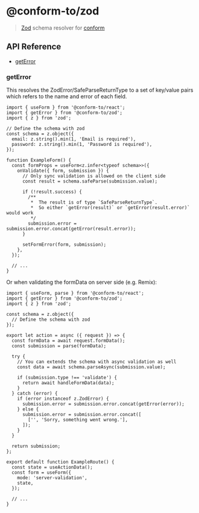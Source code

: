 # @conform-to/zod

> [Zod](https://github.com/colinhacks/zod) schema resolver for [conform](https://github.com/edmundhung/conform)

<!-- aside -->

## API Reference

- [getError](#geterror)

<!-- /aside -->

### getError

This resolves the ZodError/SafeParseReturnType to a set of key/value pairs which refers to the name and error of each field.

```tsx
import { useForm } from '@conform-to/react';
import { getError } from '@conform-to/zod';
import { z } from 'zod';

// Define the schema with zod
const schema = z.object({
  email: z.string().min(1, 'Email is required'),
  password: z.string().min(1, 'Password is required'),
});

function ExampleForm() {
  const formProps = useForm<z.infer<typeof schema>>({
    onValidate({ form, submission }) {
      // Only sync validation is allowed on the client side
      const result = schema.safeParse(submission.value);

      if (!result.success) {
        /**
         *  The result is of type `SafeParseReturnType`.
         *  So either `getError(result)` or `getError(result.error)` would work
         */
        submission.error = submission.error.concat(getError(result.error));
      }

      setFormError(form, submission);
    },
  });

  // ...
}
```

Or when validating the formData on server side (e.g. Remix):

```tsx
import { useForm, parse } from '@conform-to/react';
import { getError } from '@conform-to/zod';
import { z } from 'zod';

const schema = z.object({
  // Define the schema with zod
});

export let action = async ({ request }) => {
  const formData = await request.formData();
  const submission = parse(formData);

  try {
    // You can extends the schema with async validation as well
    const data = await schema.parseAsync(submission.value);

    if (submission.type !== 'validate') {
      return await handleFormData(data);
    }
  } catch (error) {
    if (error instanceof z.ZodError) {
      submission.error = submission.error.concat(getError(error));
    } else {
      submission.error = submission.error.concat([
        ['', 'Sorry, something went wrong.'],
      ]);
    }
  }

  return submission;
};

export default function ExampleRoute() {
  const state = useActionData();
  const form = useForm({
    mode: 'server-validation',
    state,
  });

  // ...
}
```
